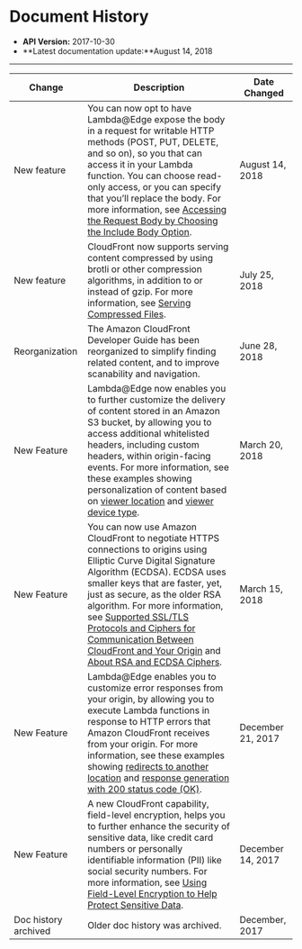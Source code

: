 # Document History<a name="WhatsNew"></a>
+ **API Version:** 2017\-10\-30
+ **Latest documentation update:**August 14, 2018


****  

| Change | Description | Date Changed | 
| --- | --- | --- | 
|  New feature  |  You can now opt to have Lambda@Edge expose the body in a request for writable HTTP methods \(POST, PUT, DELETE, and so on\), so you that can access it in your Lambda function\. You can choose read\-only access, or you can specify that you’ll replace the body\. For more information, see [ Accessing the Request Body by Choosing the Include Body Option](http://docs.aws.amazon.com/AmazonCloudFront/latest/DeveloperGuide/lambda-include-body-access.html)\.  |  August 14, 2018  | 
|  New feature  |  CloudFront now supports serving content compressed by using brotli or other compression algorithms, in addition to or instead of gzip\. For more information, see [Serving Compressed Files](http://docs.aws.amazon.com/AmazonCloudFront/latest/DeveloperGuide/ServingCompressedFiles.html)\.  |  July 25, 2018  | 
|  Reorganization  |  The Amazon CloudFront Developer Guide has been reorganized to simplify finding related content, and to improve scanability and navigation\.  |  June 28, 2018  | 
|  New Feature  |  Lambda@Edge now enables you to further customize the delivery of content stored in an Amazon S3 bucket, by allowing you to access additional whitelisted headers, including custom headers, within origin\-facing events\. For more information, see these examples showing personalization of content based on [viewer location](http://docs.aws.amazon.com/AmazonCloudFront/latest/DeveloperGuide/lambda-examples.html#lambda-examples-redirect-based-on-country) and [viewer device type](http://docs.aws.amazon.com/AmazonCloudFront/latest/DeveloperGuide/lambda-examples.html#lambda-examples-vary-on-device-type)\.  |  March 20, 2018  | 
|  New Feature  |  You can now use Amazon CloudFront to negotiate HTTPS connections to origins using Elliptic Curve Digital Signature Algorithm \(ECDSA\)\. ECDSA uses smaller keys that are faster, yet, just as secure, as the older RSA algorithm\. For more information, see [ Supported SSL/TLS Protocols and Ciphers for Communication Between CloudFront and Your Origin](http://docs.aws.amazon.com/AmazonCloudFront/latest/DeveloperGuide/secure-connections-supported-viewer-protocols-ciphers.html#secure-connections-supported-ciphers-cloudfront-to-origin) and [ About RSA and ECDSA Ciphers](http://docs.aws.amazon.com/AmazonCloudFront/latest/DeveloperGuide/using-https-cloudfront-to-custom-origin.html#using-https-cloudfront-to-origin-about-ciphers)\.  |  March 15, 2018  | 
|  New Feature  |  Lambda@Edge enables you to customize error responses from your origin, by allowing you to execute Lambda functions in response to HTTP errors that Amazon CloudFront receives from your origin\. For more information, see these examples showing [ redirects to another location](http://docs.aws.amazon.com/AmazonCloudFront/latest/DeveloperGuide/lambda-examples.html#lambda-examples-custom-error-new-site) and [response generation with 200 status code \(OK\)](http://docs.aws.amazon.com/AmazonCloudFront/latest/DeveloperGuide/lambda-examples.html#lambda-examples-custom-error-static-body)\.  |  December 21, 2017  | 
|  New Feature  |  A new CloudFront capability, field\-level encryption, helps you to further enhance the security of sensitive data, like credit card numbers or personally identifiable information \(PII\) like social security numbers\. For more information, see [Using Field\-Level Encryption to Help Protect Sensitive Data](field-level-encryption.md)\.  |  December 14, 2017  | 
|  Doc history archived  |  Older doc history was archived\.  |  December, 2017  | 